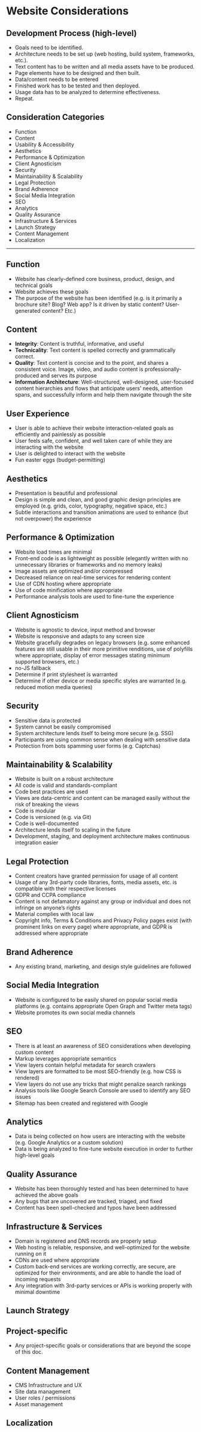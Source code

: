 # Website Considerations
## Development Process (high-level)
- Goals need to be identified.
- Architecture needs to be set up (web hosting, build system, frameworks, etc.).
- Text content has to be written and all media assets have to be produced.
- Page elements have to be designed and then built.
- Data/content needs to be entered
- Finished work has to be tested and then deployed.
- Usage data has to be analyzed to determine effectiveness.
- Repeat.

## Consideration Categories
- Function
- Content
- Usability & Accessibility
- Aesthetics
- Performance & Optimization
- Client Agnosticism
- Security
- Maintainability & Scalability
- Legal Protection
- Brand Adherence
- Social Media Integration
- SEO
- Analytics
- Quality Assurance
- Infrastructure & Services
- Launch Strategy
- Content Management
- Localization

---

## Function
- Website has clearly-defined core business, product, design, and technical goals
- Website achieves these goals
- The purpose of the website has been identified (e.g. is it primarily a brochure site? Blog? Web app? Is it driven by static content? User-generated content? Etc.)

## Content
- **Integrity**: Content is truthful, informative, and useful
- **Technicality**: Text content is spelled correctly and grammatically correct.
- **Quality**: Text content is concise and to the point, and shares a consistent voice. Image, video, and audio content is professionally-produced and serves its purpose
- **Information Architecture**: Well-structured, well-designed, user-focused content hierarchies and flows that anticipate users’ needs, attention spans, and successfully inform and help them navigate through the site

## User Experience
- User is able to achieve their website interaction-related goals as efficiently and painlessly as possible
- User feels safe, confident, and well taken care of while they are interacting with the website
- User is delighted to interact with the website
- Fun easter eggs (budget-permitting)

## Aesthetics
- Presentation is beautiful and professional
- Design is simple and clean, and good graphic design principles are employed (e.g. grids, color, typography, negative space, etc.)
- Subtle interactions and transition animations are used to enhance (but not overpower) the experience

## Performance & Optimization
- Website load times are minimal
- Front-end code is as lightweight as possible (elegantly written with no unnecessary libraries or frameworks and no memory leaks)
- Image assets are optimized and/or compressed
- Decreased reliance on real-time services for rendering content
- Use of CDN hosting where appropriate
- Use of code minification where appropriate
- Performance analysis tools are used to fine-tune the experience

## Client Agnosticism
- Website is agnostic to device, input method and browser
- Website is responsive and adapts to any screen size
- Website gracefully degrades on legacy browsers (e.g. some enhanced features are still usable in their more primitive renditions, use of polyfills where appropriate, display of error messages stating minimum supported browsers, etc.)
- no-JS fallback
- Determine if print stylesheet is warranted
- Determine if other device or media specific styles are warranted (e.g. reduced motion media queries)

## Security
- Sensitive data is protected
- System cannot be easily compromised
- System architecture lends itself to being more secure (e.g. SSG)
- Participants are using common sense when dealing with sensitive data
- Protection from bots spamming user forms (e.g. Captchas)

## Maintainability & Scalability
- Website is built on a robust architecture
- All code is valid and standards-compliant
- Code best practices are used
- Views are data-centric and content can be managed easily without the risk of breaking the views
- Code is modular
- Code is versioned (e.g. via Git)
- Code is well-documented
- Architecture lends itself to scaling in the future
- Development, staging, and deployment architecture makes continuous integration easier

## Legal Protection
- Content creators have granted permission for usage of all content
- Usage of any 3rd-party code libraries, fonts, media assets, etc. is compatible with their respective licenses
- GDPR and CCPA compliance
- Content is not defamatory against any group or individual and does not infringe on anyone’s rights
- Material complies with local law
- Copyright info, Terms & Conditions and Privacy Policy pages exist (with prominent links on every page) where appropriate, and GDPR is addressed where appropriate

## Brand Adherence
- Any existing brand, marketing, and design style guidelines are followed

## Social Media Integration
- Website is configured to be easily shared on popular social media platforms (e.g. contains appropriate Open Graph and Twitter meta tags)
- Website promotes its own social media channels

## SEO
- There is at least an awareness of SEO considerations when developing custom content
- Markup leverages appropriate semantics
- View layers contain helpful metadata for search crawlers
- View layers are formatted to be most SEO-friendly (e.g. how CSS is rendered)
- View layers do not use any tricks that might penalize search rankings
- Analysis tools like Google Search Console are used to identify any SEO issues
- Sitemap has been created and registered with Google

## Analytics
- Data is being collected on how users are interacting with the website (e.g. Google Analytics or a custom solution)
- Data is being analyzed to fine-tune website execution in order to further high-level goals

## Quality Assurance
- Website has been thoroughly tested and has been determined to have achieved the above goals
- Any bugs that are uncovered are tracked, triaged, and fixed
- Content has been spell-checked and typos have been addressed

## Infrastructure & Services
- Domain is registered and DNS records are properly setup
- Web hosting is reliable, responsive, and well-optimized for the website running on it
- CDNs are used where appropriate
- Custom back-end services are working correctly, are secure, are optimized for their environments, and are able to handle the load of incoming requests
- Any integration with 3rd-party services or APIs is working properly with minimal downtime

## Launch Strategy

## Project-specific
- Any project-specific goals or considerations that are beyond the scope of this doc.

## Content Management
- CMS Infrastructure and UX
- Site data management
- User roles / permissions
- Asset management

## Localization
